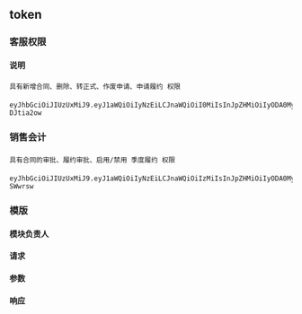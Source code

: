 
## token

### 客服权限

#### 说明
    具有新增合同、删除、转正式、作废申请、申请履约 权限

####
    eyJhbGciOiJIUzUxMiJ9.eyJ1aWQiOiIyNzEiLCJnaWQiOiI0MiIsInJpZHMiOiIyODA0MyIsImNyZWF0ZV90aW1lIjoiMjAxOC0wOS0xMyAxODowOToyMSIsInBpZCI6IjEiLCJyaWQiOiIyODA0MyJ9.OiIA1UkKABlD4l7B9aaMOE80SYUiNRMLqLfo1pUHDwpCRnCgGK2aXbZZOOV5ay_eJMiMgx2MUK3u3-DJtia2ow

### 销售会计

####
    具有合同的审批、履约审批、启用/禁用 季度履约 权限

####
    eyJhbGciOiJIUzUxMiJ9.eyJ1aWQiOiIyNzEiLCJnaWQiOiIzMiIsInJpZHMiOiIyODA0MyIsImNyZWF0ZV90aW1lIjoiMjAxOC0wOS0xMyAxODowNzozNiIsInBpZCI6IjEiLCJyaWQiOiIyODA0MyJ9.Xj9WA9CrfeQi2Ndef3MYGE43rkZV2r9oaQqWVF8oHL58i4LCMHyzyui15GPGIGYyjAMz3tCEokclehJ-SWwrsw


### 模版
#### 模块负责人
#### 请求
#### 参数
#### 响应